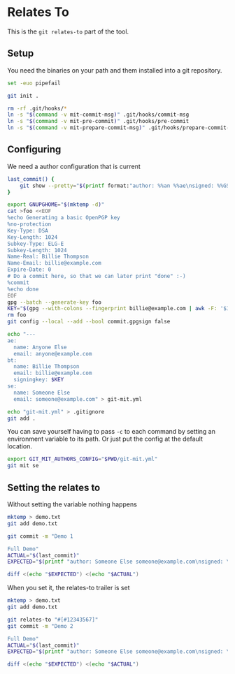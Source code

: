 # Relates To

This is the `git relates-to` part of the tool.

## Setup

You need the binaries on your path and them installed into a git
repository.

``` bash
set -euo pipefail

git init .

rm -rf .git/hooks/*
ln -s "$(command -v mit-commit-msg)" .git/hooks/commit-msg
ln -s "$(command -v mit-pre-commit)" .git/hooks/pre-commit
ln -s "$(command -v mit-prepare-commit-msg)" .git/hooks/prepare-commit-msg
```

## Configuring

We need a author configuration that is current

``` bash
last_commit() {
    git show --pretty="$(printf format:"author: %%an %%ae\nsigned: %%GS\ncommit:\n%%B")" -q
}

export GNUPGHOME="$(mktemp -d)"
cat >foo <<EOF
%echo Generating a basic OpenPGP key
%no-protection
Key-Type: DSA
Key-Length: 1024
Subkey-Type: ELG-E
Subkey-Length: 1024
Name-Real: Billie Thompson
Name-Email: billie@example.com
Expire-Date: 0
# Do a commit here, so that we can later print "done" :-)
%commit
%echo done
EOF
gpg --batch --generate-key foo
KEY="$(gpg --with-colons --fingerprint billie@example.com | awk -F: '$1 == "fpr" {print $10;}' | head -n 1)"
rm foo
git config --local --add --bool commit.gpgsign false

echo "---
ae:
  name: Anyone Else
  email: anyone@example.com
bt:
  name: Billie Thompson
  email: billie@example.com
  signingkey: $KEY
se:
  name: Someone Else
  email: someone@example.com" > git-mit.yml

echo "git-mit.yml" > .gitignore
git add .
```

You can save yourself having to pass `-c` to each command by setting an
environment variable to its path. Or just put the config at the default
location.

``` bash
export GIT_MIT_AUTHORS_CONFIG="$PWD/git-mit.yml"
git mit se
```

## Setting the relates to

Without setting the variable nothing happens

``` bash
mktemp > demo.txt
git add demo.txt

git commit -m "Demo 1

Full Demo"
ACTUAL="$(last_commit)"
EXPECTED="$(printf "author: Someone Else someone@example.com\nsigned: \ncommit:\nDemo 1\nFull Demo\n\n")"

diff <(echo "$EXPECTED") <(echo "$ACTUAL")
```

When you set it, the relates-to trailer is set

``` bash
mktemp > demo.txt
git add demo.txt

git relates-to "#[#12343567]"
git commit -m "Demo 2

Full Demo"
ACTUAL="$(last_commit)"
EXPECTED="$(printf "author: Someone Else someone@example.com\nsigned: \ncommit:\nDemo 2\nFull Demo\n\nRelates-to: #[#12343567]\n")"

diff <(echo "$EXPECTED") <(echo "$ACTUAL")
```
